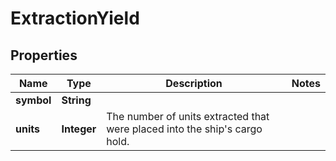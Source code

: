

# ExtractionYield


## Properties

| Name | Type | Description | Notes |
|------------ | ------------- | ------------- | -------------|
|**symbol** | **String** |  |  |
|**units** | **Integer** | The number of units extracted that were placed into the ship&#39;s cargo hold. |  |




